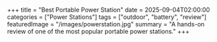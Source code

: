 +++
title = "Best Portable Power Station"
date = 2025-09-04T02:00:00
categories = ["Power Stations"]
tags = ["outdoor", "battery", "review"]
featuredImage = "/images/powerstation.jpg"
summary = "A hands-on review of one of the most popular portable power stations."
+++

